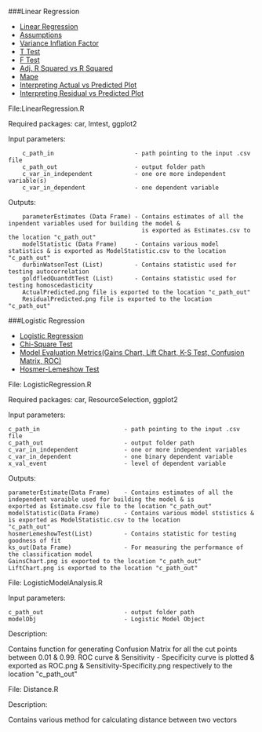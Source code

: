 ###Linear Regression

* [Linear Regression](http://stattrek.com/regression/linear-regression.aspx)
* [Assumptions](http://www.statisticssolutions.com/assumptions-of-linear-regression/)
* [Variance Inflation Factor](https://onlinecourses.science.psu.edu/stat501/node/347)
* [T Test](http://stattrek.com/regression/slope-test.aspx?Tutorial=AP)
* [F Test](http://blog.minitab.com/blog/adventures-in-statistics/what-is-the-f-test-of-overall-significance-in-regression-analysis)
* [Adj. R Squared vs R Squared](http://stats.stackexchange.com/questions/52517/why-is-adjusted-r-squared-less-than-r-squared-if-adjusted-r-squared-predicts-the)
* [Mape](http://www.forecastpro.com/Trends/forecasting101August2011.html)
* [Interpreting Actual vs Predicted Plot](http://stats.stackexchange.com/questions/104622/what-does-an-actual-vs-fitted-graph-tell-us)
* [Interpreting Residual vs Predicted Plot](http://stats.stackexchange.com/questions/76226/interpreting-the-residuals-vs-fitted-values-plot-for-verifying-the-assumptions) 

File:LinearRegression.R

Required packages: car, lmtest, ggplot2

Input parameters: 

        c_path_in                       - path pointing to the input .csv file
        c_path_out                      - output folder path
        c_var_in_independent            - one ore more independent variable(s)
        c_var_in_dependent              - one dependent variable
                  
Outputs: 
          
        parameterEstimates (Data Frame) - Contains estimates of all the inpendent variables used for building the model &
                                          is exported as Estimates.csv to the location "c_path_out"
        modelStatistic (Data Frame)     - Contains various model statistics & is exported as ModelStatistic.csv to the location                                                 "c_path_out"
        durbinWatsonTest (List)         - Contains statistic used for testing autocorrelation
        goldfledQuantdtTest (List)      - Contains statistic used for testing homoscedasticity
        ActualPredicted.png file is exported to the location "c_path_out"
        ResidualPredicted.png file is exported to the location "c_path_out"
        
###Logistic Regression

* [Logistic Regression](http://vassarstats.net/logreg1.html)
* [Chi-Square Test](http://stattrek.com/chi-square-test/independence.aspx?Tutorial=AP)
* [Model Evaluation Metrics(Gains Chart, Lift Chart, K-S Test, Confusion Matrix, ROC)](http://www.analyticsvidhya.com/blog/2016/02/7-important-model-evaluation-error-metrics/)
* [Hosmer-Lemeshow Test](http://thestatsgeek.com/2014/02/16/the-hosmer-lemeshow-goodness-of-fit-test-for-logistic-regression/)

File: LogisticRegression.R

Required packages: car, ResourceSelection, ggplot2

Input parameters: 

	c_path_in                        - path pointing to the input .csv file
	c_path_out                       - output folder path
	c_var_in_independent             - one or more independent variables
	c_var_in_dependent               - one binary dependent variable
	x_val_event                      - level of dependent variable
		
Outputs: 

	parameterEstimate(Data Frame)    - Contains estimates of all the independent varaible used for building the model & is 							   exported as Estimate.csv file to the location "c_path_out"
	modelStatistic(Data Frame)       - Contains various model ststistics & is exported as ModelStatistic.csv to the location 						   "c_path_out"
	hosmerLemeshowTest(List)         - Contains statistic for testing goodness of fit
	ks_out(Data Frame)               - For measuring the performance of the classification model
	GainsChart.png is exported to the location "c_path_out"
	LiftChart.png is exported to the location "c_path_out"
	
File: LogisticModelAnalysis.R

Input parameters: 

	c_path_out                       - output folder path
	modelObj                         - Logistic Model Object
	
Description: 

Contains function for generating Confusion Matrix for all the cut points between 0.01 & 0.99.
ROC curve & Sensitivity - Specificity curve is plotted & exported as ROC.png & Sensitivity-Specificity.png respectively to the location "c_path_out"
		 
File: Distance.R

Description: 

Contains various method for calculating distance between two vectors
